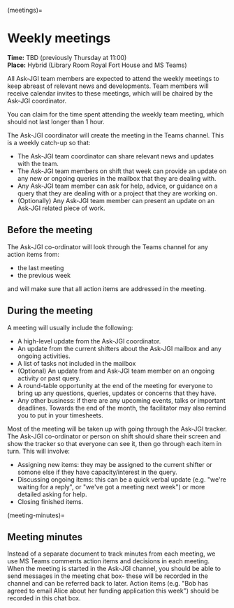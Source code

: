 (meetings)=
# Weekly meetings

**Time:** TBD (previously Thursday at 11:00)  
**Place:** Hybrid (Library Room Royal Fort House and MS Teams)

All Ask-JGI team members are expected to attend the weekly meetings to
keep abreast of relevant news and developments. Team members will
receive calendar invites to these meetings, which will be chaired by
the Ask-JGI coordinator.

You can claim for the time spent attending the weekly team meeting, which should not last longer than 1 hour.

The Ask-JGI coordinator will create the meeting in the Teams channel.
This is a weekly catch-up so that:
- The Ask-JGI team coordinator can share relevant news and updates
  with the team.
- The Ask-JGI team members on shift that week can provide an update
  on any new or ongoing queries in the mailbox that they are dealing
  with.
- Any Ask-JGI team member can ask for help, advice, or guidance on a query that
  they are dealing with or a project that they are working on.
- (Optionally) Any Ask-JGI team member can present an update on an Ask-JGI related
  piece of work.


## Before the meeting

The Ask-JGI co-ordinator will look through the Teams channel for any action items from:
- the last meeting
- the previous week

and will make sure that all action items are addressed in the meeting.

## During the meeting

A meeting will usually include the following:
- A high-level update from the Ask-JGI coordinator.
- An update from the current shifters about the Ask-JGI mailbox and
  any ongoing activities.
- A list of tasks not included in the mailbox
- (Optional) An update from and Ask-JGI team member on an ongoing
  activity or past query.
- A round-table opportunity at the end of the meeting
  for everyone to bring up any questions, queries, updates or concerns
  that they have.
- Any other business: if there are any upcoming events, talks or important deadlines. Towards the end of the month, the
facilitator may also remind you to put in your timesheets.

Most of the meeting will be taken up with going through the Ask-JGI tracker.
The Ask-JGI co-ordinator or person on shift should share their screen and show the tracker so that everyone can see it,
then go through each item in turn. This will involve:

- Assigning new items: they may be assigned to the current shifter or somone else if they have capacity/interest in the query.
- Discussing ongoing items: this can be a quick verbal update (e.g. "we're waiting for a reply", or "we've got a meeting next week") or more detailed asking for help.
- Closing finished items.



(meeting-minutes)=
## Meeting minutes

Instead of a separate document to track minutes from each meeting, we use MS Teams comments
action items and decisions in each meeting.
When the meeting is started in the Ask-JGI channel, you should be able to send messages in the meeting chat box- these
will be recorded in the channel and can be referred back to later.
Action items (e.g. "Bob has agreed to email Alice about her funding application this week") should be recorded in this
chat box.
